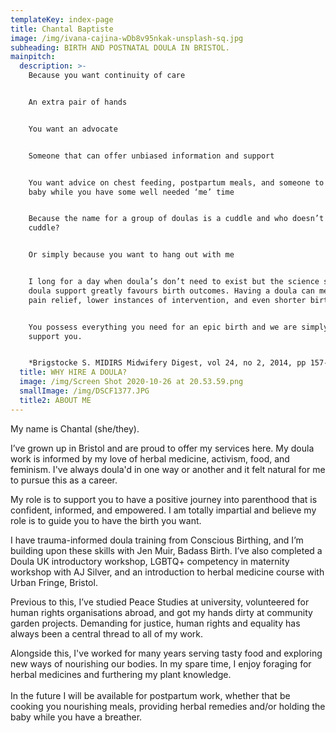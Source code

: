 ```yaml
---
templateKey: index-page
title: Chantal Baptiste
image: /img/ivana-cajina-wDb8v95nkak-unsplash-sq.jpg
subheading: BIRTH AND POSTNATAL DOULA IN BRISTOL.
mainpitch:
  description: >-
    Because you want continuity of care 


    An extra pair of hands


    You want an advocate


    Someone that can offer unbiased information and support


    You want advice on chest feeding, postpartum meals, and someone to hold the
    baby while you have some well needed ‘me’ time


    Because the name for a group of doulas is a cuddle and who doesn’t like a
    cuddle?


    Or simply because you want to hang out with me


    I long for a day when doula’s don’t need to exist but the science shows that
    doula support greatly favours birth outcomes. Having a doula can mean less
    pain relief, lower instances of intervention, and even shorter births*.


    You possess everything you need for an epic birth and we are simply here to
    support you.


    *Brigstocke S. MIDIRS Midwifery Digest, vol 24, no 2, 2014, pp 157-160
  title: WHY HIRE A DOULA?
  image: /img/Screen Shot 2020-10-26 at 20.53.59.png
  smallImage: /img/DSCF1377.JPG
  title2: ABOUT ME
---
```

My name is Chantal (she/they).

I’ve grown up in Bristol and are proud to offer my services here. My doula work is informed by my love of herbal medicine, activism, food, and feminism. I've always doula'd in one way or another and it felt natural for me to pursue this as a career.

My role is to support you to have a positive journey into parenthood that is confident, informed, and empowered. I am totally impartial and believe my role is to guide you to have the birth you want.

I have trauma-informed doula training from Conscious Birthing, and I’m building upon these skills with Jen Muir, Badass Birth. I’ve also completed a Doula UK introductory workshop, LGBTQ+ competency in maternity workshop with AJ Silver, and an introduction to herbal medicine course with Urban Fringe, Bristol.

Previous to this, I’ve studied Peace Studies at university, volunteered for human rights organisations abroad, and got my hands dirty at community garden projects. Demanding for justice, human rights and equality has always been a central thread to all of my work.

Alongside this, I've worked for many years serving tasty food and exploring new ways of nourishing our bodies. In my spare time, I enjoy foraging for herbal medicines and furthering my plant knowledge.\
\
In the future I will be available for postpartum work, whether that be cooking you nourishing meals, providing herbal remedies and/or holding the baby while you have a breather.
